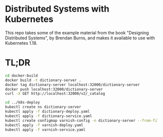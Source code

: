 # Distributed Systems with Kubernetes

This repo takes some of the example material from the book "Designing Distributed Systems", by Brendan Burns, and makes it available to use with Kubernetes 1.18.

# TL;DR

```bash
cd docker-build
docker build -t dictionary-server .
docker tag dictionary-server localhost:32000/dictionary-server
docker push localhost:32000/dictionary-server
curl -X GET http://localhost:32000/v2/_catalog

cd ../k8s-deploy
kubectl create ns dictionary-server
kubectl apply -f dictionary-deploy.yaml
kubectl apply -f dictionary-service.yaml
kubectl create configmap varnish-config -n dictionary-server --from-file=default.vcl
kubectl apply -f varnish-deploy.yaml
kubectl apply -f varnish-service.yaml
```
